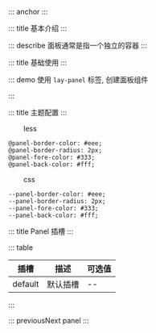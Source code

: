 ::: anchor
:::

::: title 基本介绍
:::

::: describe 面板通常是指一个独立的容器
:::

::: title 基础使用
:::

::: demo 使用 `lay-panel` 标签, 创建面板组件

<template>
  <lay-panel><div style="padding: 30px;">面板</div></lay-panel>
</template>

<script>
import { ref } from 'vue'

export default {
  setup() {

    return {
    }
  }
}
</script>

:::

::: title 主题配置
:::

<p style="margin-left: 30px">less</p>

```
@panel-border-color: #eee;
@panel-border-radius: 2px;
@panel-fore-color: #333;
@panel-back-color: #fff;
```

<p style="margin-left: 30px">css</p>

```
--panel-border-color: #eee;
--panel-border-radius: 2px;
--panel-fore-color: #333;
--panel-back-color: #fff;
```

::: title Panel 插槽
:::

::: table

| 插槽    | 描述     | 可选值 |
| ------- | -------- | ------ |
| default | 默认插槽 | --     |

:::

 

::: previousNext panel
:::